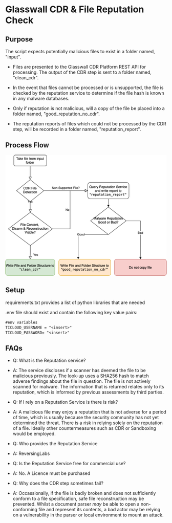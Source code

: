 # Glasswall CDR & File Reputation Check

## Purpose

The script expects potentially malicious files to exist in a folder named, "input".

- Files are presented to the Glasswall CDR Platform REST API for processing. The output of the CDR step is sent to a folder named, "clean_cdr".

- In the event that files cannot be processed or is unsupported, the file is checked by the reputation service to determine if the file hash is known in any malware databases.

- Only if reputation is not malicious, will a copy of the file be placed into a folder named, "good_reputation_no_cdr".

- The reputation reports of files which could not be processed by the CDR step, will be recorded in a folder named, "reputation_report".

## Process Flow

![alt Process](Flowchart.png "Process")

## Setup

requirements.txt provides a list of python libraries that are needed

.env file should exist and contain the following key value pairs:

```text
#env variables
TICLOUD_USERNAME = "<insert>"
TICLOUD_PASSWORD= "<insert>"
```

## FAQs

- Q: What is the Reputation service?
- A: The service discloses if a scanner has deemed the file to be malicious previously. The look-up uses a SHA256 hash to match adverse findings about the file in question. The file is not actively scanned for malware. The information that is returned relates only to its reputation, which is informed by previous assessments by third parties.

- Q: If I rely on a Reputation Service is there is risk?
- A: A malicious file may enjoy a reputation that is not adverse for a period of time, which is usually because the security community has not yet determined the threat. There is a risk in relying solely on the reputation of a file. Ideally other countermeasures such as CDR or Sandboxing would be employed.

- Q: Who provides the Reputation Service
- A: ReversingLabs

- Q: Is the Reputation Service free for commercial use?
- A: No. A Licence must be purchased

- Q: Why does the CDR step sometimes fail?
- A: Occassionally, if the file is badly broken and does not sufficiently conform to a file specification, safe file reconstruction may be prevented. Whilst a document parser *may* be able to open a non-conforming file and represent its contents, a bad actor may be relying on a vulnerability in the parser or local environment to mount an attack.
